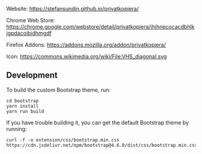 Website: https://stefansundin.github.io/privatkopiera/

Chrome Web Store: https://chrome.google.com/webstore/detail/privatkopiera/jhjhnecocacdbhlkjgpdacoibidhmgdf

Firefox Addons: https://addons.mozilla.org/addon/privatkopiera/

Icon: https://commons.wikimedia.org/wiki/File:VHS_diagonal.svg

## Development

To build the custom Bootstrap theme, run:

```
cd bootstrap
yarn install
yarn run build
```

If you have trouble building it, you can get the default Bootstrap theme by running:

```
curl -f -o extension/css/bootstrap.min.css https://cdn.jsdelivr.net/npm/bootstrap@4.6.0/dist/css/bootstrap.min.css
```
